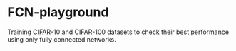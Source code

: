 # FCN-playground
Training CIFAR-10 and CIFAR-100 datasets to check their best performance using only fully connected networks.
